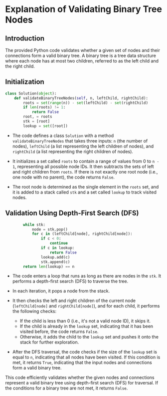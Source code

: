 # Explanation of Validating Binary Tree Nodes

## Introduction
The provided Python code validates whether a given set of nodes and their connections form a valid binary tree. A binary tree is a tree data structure where each node has at most two children, referred to as the left child and the right child.

## Initialization
```python
class Solution(object):
    def validateBinaryTreeNodes(self, n, leftChild, rightChild):
        roots = set(range(n)) - set(leftChild) - set(rightChild)
        if len(roots) != 1:
            return False
        root, = roots
        stk = [root]
        lookup = set([root])
```

- The code defines a class `Solution` with a method `validateBinaryTreeNodes` that takes three inputs: `n` (the number of nodes), `leftChild` (a list representing the left children of nodes), and `rightChild` (a list representing the right children of nodes).

- It initializes a set called `roots` to contain a range of values from 0 to `n - 1`, representing all possible node IDs. It then subtracts the sets of left and right children from `roots`. If there is not exactly one root node (i.e., one node with no parent), the code returns `False`.

- The root node is determined as the single element in the `roots` set, and it is added to a stack called `stk` and a set called `lookup` to track visited nodes.

## Validation Using Depth-First Search (DFS)
```python
        while stk:
            node = stk.pop()
            for c in (leftChild[node], rightChild[node]):
                if c < 0:
                    continue
                if c in lookup:
                    return False
                lookup.add(c)
                stk.append(c)
        return len(lookup) == n
```

- The code enters a loop that runs as long as there are nodes in the `stk`. It performs a depth-first search (DFS) to traverse the tree.

- In each iteration, it pops a node from the stack.

- It then checks the left and right children of the current node (`leftChild[node]` and `rightChild[node]`), and for each child, it performs the following checks:
  - If the child is less than 0 (i.e., it's not a valid node ID), it skips it.
  - If the child is already in the `lookup` set, indicating that it has been visited before, the code returns `False`.
  - Otherwise, it adds the child to the `lookup` set and pushes it onto the stack for further exploration.

- After the DFS traversal, the code checks if the size of the `lookup` set is equal to `n`, indicating that all nodes have been visited. If this condition is met, it returns `True`, indicating that the input nodes and connections form a valid binary tree.

This code efficiently validates whether the given nodes and connections represent a valid binary tree using depth-first search (DFS) for traversal. If the conditions for a binary tree are not met, it returns `False`.